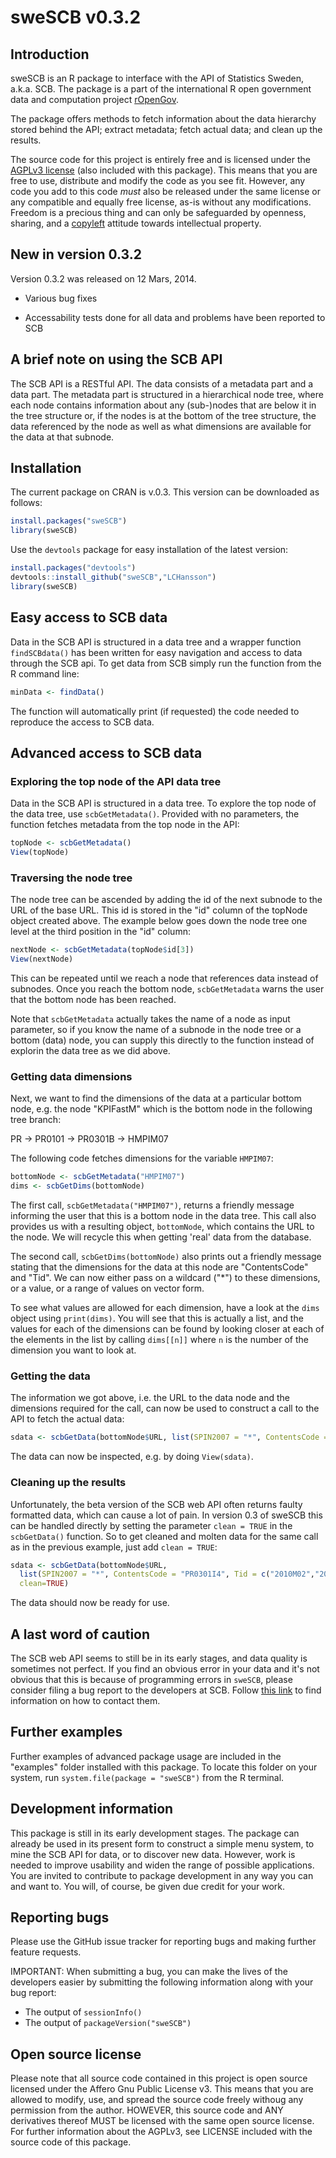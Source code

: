 sweSCB v0.3.2
=======

## Introduction
sweSCB is an R package to interface with the API of Statistics Sweden, a.k.a. SCB. The package is a part of the international R open government data and computation project [rOpenGov](http://ropengov.github.io/).

The package offers methods to fetch information about the data hierarchy stored behind the API; extract metadata; fetch actual data; and clean up the results.

The source code for this project is entirely free and is licensed under the [AGPLv3 license](http://www.gnu.org/licenses/agpl-3.0.html) (also included with this package). This means that you are free to use, distribute and modify the code as you see fit. However, any code you add to this code _must_ also be released under the same license or any compatible and equally free license, as-is without any modifications. Freedom is a precious thing and can only be safeguarded by openness, sharing, and a [copyleft](http://en.wikipedia.org/wiki/Copyleft) attitude towards intellectual property.

## New in version 0.3.2
Version 0.3.2 was released on 12 Mars, 2014.  

- Various bug fixes 

- Accessability tests done for all data and problems have been reported to SCB

## A brief note on using the SCB API
The SCB API is a RESTful API. The data consists of a metadata part and a data part. The metadata part is structured in a hierarchical node tree, where each node contains information about any (sub-)nodes that are below it in the tree structure or, if the nodes is at the bottom of the tree structure, the data referenced by the node as well as what dimensions are available for the data at that subnode.

## Installation
The current package on CRAN is v.0.3. This version can be downloaded as follows:
```r
install.packages("sweSCB")
library(sweSCB)
```

Use the `devtools` package for easy installation of the latest version:
```r
install.packages("devtools")
devtools::install_github("sweSCB","LCHansson")
library(sweSCB)
```

## Easy access to SCB data
Data in the SCB API is structured in a data tree and a wrapper function `findSCBdata()` has been written for easy navigation and access to data through the SCB api. To get data from SCB simply run the function from the R command line:
```r
minData <- findData()
```
The function will automatically print (if requested) the code needed to reproduce the access to SCB data.


## Advanced access to SCB data
### Exploring the top node of the API data tree
Data in the SCB API is structured in a data tree. To explore the top node of the data tree, use `scbGetMetadata()`. Provided with no parameters, the function fetches metadata from the top node in the API:
```r
topNode <- scbGetMetadata()
View(topNode)
```

### Traversing the node tree
The node tree can be ascended by adding the id of the next subnode to the URL of the base URL. This id is stored in the "id" column of the topNode object created above. The example below goes down the node tree one level at the third position in the "id" column:

```r
nextNode <- scbGetMetadata(topNode$id[3])
View(nextNode)
```
This can be repeated until we reach a node that references data instead of subnodes. Once you reach the bottom node, `scbGetMetadata` warns the user that the bottom node has been reached.

Note that `scbGetMetadata` actually takes the name of a node as input parameter, so if you know the name of a subnode in the node tree or a bottom (data) node, you can supply this directly to the function instead of explorin the data tree as we did above.

### Getting data dimensions
Next, we want to find the dimensions of the data at a particular bottom node, e.g. the node "KPIFastM" which is the bottom node in the following tree branch:

PR -> PR0101 -> PR0301B -> HMPIM07

The following code fetches dimensions for the variable `HMPIM07`:

```r
bottomNode <- scbGetMetadata("HMPIM07")
dims <- scbGetDims(bottomNode)
```

The first call, `scbGetMetadata("HMPIM07")`, returns a friendly message informing the user that this is a bottom node in the data tree. This call also provides us with a resulting object, `bottomNode`, which contains the URL to the node. We will recycle this when getting 'real' data from the database.

The second call, `scbGetDims(bottomNode)` also prints out a friendly message stating that the dimensions for the data at this node are "ContentsCode" and "Tid". We can now either pass on a wildcard ("*") to these dimensions, or a value, or a range of values on vector form.

To see what values are allowed for each dimension, have a look at the `dims` object using `print(dims)`. You will see that this is actually a list, and the values for each of the dimensions can be found by looking closer at each of the elements in the list by calling `dims[[n]]` where `n` is the number of the dimension you want to look at.

### Getting the data
The information we got above, i.e. the URL to the data node and the dimensions required for the call, can now be used to construct a call to the API to fetch the actual data:
```r
sdata <- scbGetData(bottomNode$URL, list(SPIN2007 = "*", ContentsCode = "PR0301I4", Tid = c("2010M02","2011M03")))
```

The data can now be inspected, e.g. by doing `View(sdata)`.


### Cleaning up the results
Unfortunately, the beta version of the SCB web API often returns faulty formatted data, which can cause a lot of pain. In version 0.3 of sweSCB this can be handled directly by setting the parameter `clean = TRUE` in the `scbGetData()` function. So to get cleaned and molten data for the same call as in the previous example, just add `clean = TRUE`:
```r
sdata <- scbGetData(bottomNode$URL, 
  list(SPIN2007 = "*", ContentsCode = "PR0301I4", Tid = c("2010M02","2011M03")),
  clean=TRUE)
```
The data should now be ready for use. 

## A last word of caution
The SCB web API seems to still be in its early stages, and data quality is sometimes not perfect. If you find an obvious error in your data and it's not obvious that this is because of programming errors in `sweSCB`, please consider filing a bug report to the developers at SCB. Follow [this link](http://www.scb.se/api) to find information on how to contact them.

## Further examples
Further examples of advanced package usage are included in the "examples" folder installed with this package. To locate this folder on your system, run `system.file(package = "sweSCB")` from the R terminal.

## Development information
This package is still in its early development stages. The package can already be used in its present form to construct a simple menu system, to mine the SCB API for data, or to discover new data. However, work is needed to improve usability and widen the range of possible applications. You are invited to contribute to package development in any way you can and want to. You will, of course, be given due credit for your work.

## Reporting bugs
Please use the GitHub issue tracker for reporting bugs and making further feature requests.

IMPORTANT: When submitting a bug, you can make the lives of the developers easier by submitting the following information along with your bug report:
- The output of `sessionInfo()`
- The output of `packageVersion("sweSCB")`

## Open source license
Please note that all source code contained in this project is open source licensed under the Affero Gnu Public License v3. This means that you are allowed to modify, use, and spread the source code freely withoug any permission from the author. HOWEVER, this source code and ANY derivatives thereof MUST be licensed with the same open source license. For further information about the AGPLv3, see LICENSE included with the source code of this package.
